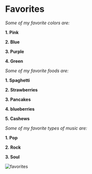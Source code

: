 # Favorites

*Some of my favorite colors are:*

**1. Pink**

**2. Blue**

**3. Purple**

**4. Green**


*Some of my favorite foods are:*

**1. Spaghetti**

**2. Strawberries**

**3. Pancakes**

**4. blueberries**

**5. Cashews**


*Some of my favorite types of music are:*

**1. Pop**

**2. Rock** 

**3. Soul**

![favorites](https://user-images.githubusercontent.com/89413296/138402304-94848790-45ee-4880-9829-4f9090a7de05.PNG)

